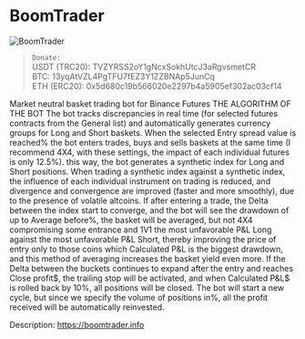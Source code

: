 # BoomTrader

![BoomTrader](https://boomtrader.info/wp-content/uploads/2020/10/nastrojka-2.png)

> `Donate: `   
> USDT (TRC20): TVZYRSS2oY1gNcxSokhUtcJ3aRgvsmetCR    
> BTC: 13yqAtVZL4PgTFU7fEZ3Y1ZZBNAp5JunCq    
> ETH (ERC20): 0x5d680c19b566020e2297b4a5905ef302ac03cf14    



Market neutral basket trading bot for Binance Futures
THE ALGORITHM OF THE BOT
The bot tracks discrepancies in real time (for selected futures contracts from the General list) and automatically generates currency groups for Long and Short baskets. When the selected Entry spread value is reached% the bot enters trades, buys and sells baskets at the same time (I recommend 4X4, with these settings, the impact of each individual futures is only 12.5%). this way, the bot generates a synthetic index for Long and Short positions. When trading a synthetic index against a synthetic index, the influence of each individual instrument on trading is reduced, and divergence and convergence are improved (faster and more smoothly), due to the presence of volatile altcoins. If after entering a trade, the Delta between the index start to converge, and the bot will see the drawdown of up to Average before%, the basket will be averaged, but not 4X4 compromising some entrance and 1V1 the most unfavorable P&L Long against the most unfavorable P&L Short, thereby improving the price of entry only to those coins which Calculated P&L is the biggest drawdown, and this method of averaging increases the basket yield even more. If the Delta between the buckets continues to expand after the entry and reaches Close profit$, the trailing stop will be activated, and when Calculated P&L$ is rolled back by 10%, all positions will be closed. The bot will start a new cycle, but since we specify the volume of positions in%, all the profit received will be automatically reinvested.



Description: https://boomtrader.info


